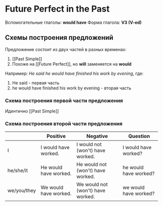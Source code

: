 # Future Perfect in the Past

Вспомогательные глаголы: **would have**
Форма глагола: **V3 (V-ed)**

## Схемы построения предложений

Предложение состоит из двух частей в разных временах:
1. [[Past Simple]]
2. Похоже на [[Future Perfect]], но **will** заменяется на **would**

Например: *He said he would have finished his work by evening*, где:
1. He said - первая часть
2. he would have finished his work by evening - вторая часть

### Схема построения первой части предложения

Идентично [[Past Simple]]


### Схема построения второй части предложения

|             | Positive                   | Negative                               | Question                   |
| ----------- | -------------------------- | -------------------------------------- | -------------------------- |
| I           | I would have worked.  | I would not (won't) have worked.  | I would have worked?  | 
| he/she/it   | He would have worked. | He would not (won't) have worked. | he would have worked? |
| we/you/they | We would have worked. | We would not (won't) have worked. | we would have worked? |

